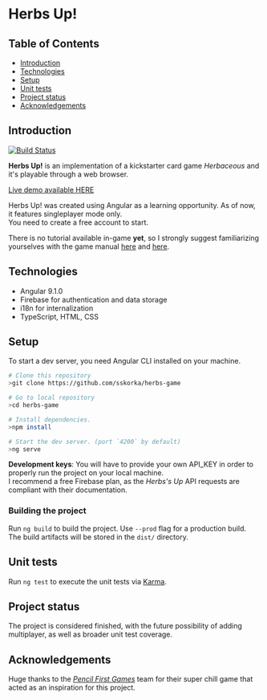 # Herbs Up!

## Table of Contents

- [Introduction](#introduction)
- [Technologies](#technologies)
- [Setup](#setup)
- [Unit tests](#unit-tests)
- [Project status](#project-status)
- [Acknowledgements](#acknowledgements)

## Introduction

[![Build Status](https://travis-ci.org/sskorka/herbs-game.svg?branch=master)](https://travis-ci.org/sskorka/herbs-game)

<b>Herbs Up!</b> is an implementation of a kickstarter card game _Herbaceous_ and it's playable through a web browser.

[Live demo available HERE](https://herbs-game.web.app/home)

Herbs Up! was created using Angular as a learning opportunity. As of now, it features singleplayer mode only.<br/>
You need to create a free account to start.

There is no tutorial available in-game **yet**, so I strongly suggest familiarizing yourselves with the game manual [here](https://www.ultraboardgames.com/herbaceous/game-rules.php) and [here](https://www.ultraboardgames.com/herbaceous/solo-variant-.php).

## Technologies

* Angular 9.1.0
* Firebase for authentication and data storage
* i18n for internalization
* TypeScript, HTML, CSS

## Setup

To start a dev server, you need Angular CLI installed on your machine.<br/>
```bash
# Clone this repository
>git clone https://github.com/sskorka/herbs-game

# Go to local repository
>cd herbs-game

# Install dependencies.
>npm install

# Start the dev server. (port `4200` by default)
>ng serve
```
**Development keys**: You will have to provide your own API_KEY in order to properly run the project on your local machine.<br/>
I recommend a free Firebase plan, as the _Herbs's Up_ API requests are compliant with their documentation.

### Building the project
Run `ng build` to build the project. Use `--prod` flag for a production build.<br/>
The build artifacts will be stored in the `dist/` directory.

## Unit tests
Run `ng test` to execute the unit tests via [Karma](https://karma-runner.github.io).

## Project status
The project is considered finished, with the future possibility of adding multiplayer, as well as broader unit test coverage.

## Acknowledgements
Huge thanks to the [<i>Pencil First Games</i>](https://www.pencilfirstgames.com/herbaceous-base/) team for their super chill game that acted as an inspiration for this project.
